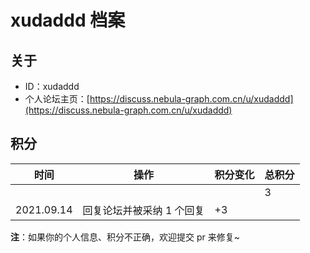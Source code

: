 # xudaddd 档案

## 关于

- ID：xudaddd
- 个人论坛主页：[https://discuss.nebula-graph.com.cn/u/xudaddd](https://discuss.nebula-graph.com.cn/u/xudaddd)

## 积分

| 时间 | 操作 | 积分变化 | 总积分  |
| --- | --- | --- | --- |
|  |  |  | 3 |
| 2021.09.14 | 回复论坛并被采纳 1 个回复 | +3 |  |

**注**：如果你的个人信息、积分不正确，欢迎提交 pr 来修复~